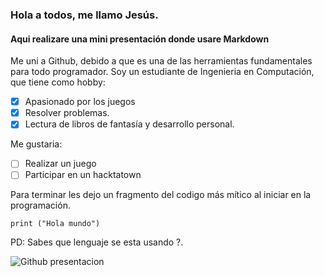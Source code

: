 ### Hola a todos, me llamo Jesús.
#### Aqui realizare una mini presentación donde usare Markdown

Me uni a Github, debido a que es una de las herramientas fundamentales para todo programador. 
Soy un estudiante de Ingenieria en Computación, que tiene como hobby:

- [x] Apasionado por los juegos
- [x] Resolver problemas.
- [x] Lectura de libros de fantasía y desarrollo personal.

 Me gustaria:
- [ ] Realizar un juego
- [ ] Participar en un hacktatown
  
Para terminar les dejo un fragmento del codigo más mítico al iniciar en la programación.

```
print ("Hola mundo")
```
PD: Sabes que lenguaje se esta usando ?.

![Github presentacion](https://images.datacamp.com/image/upload/v1651047046/image8_0e61d0dad8.png)
